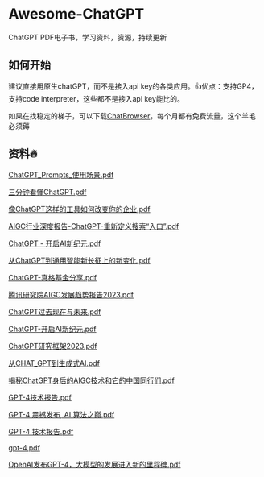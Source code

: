 # Awesome-ChatGPT
ChatGPT PDF电子书，学习资料，资源，持续更新

## 如何开始

建议直接用原生chatGPT，而不是接入api key的各类应用。👍优点：支持GP4，支持code interpreter，这些都不是接入api key能比的。

如果在找稳定的梯子，可以下载[ChatBrowser](https://manual.chatbrowser.top/release-note)，每个月都有免费流量，这个羊毛必须薅

## 资料🔥 

[ChatGPT_Prompts_使用场景.pdf](PDF/ChatGPT_Prompts_%E4%BD%BF%E7%94%A8%E5%9C%BA%E6%99%AF.pdf)

[三分钟看懂ChatGPT.pdf](PDF/%E4%B8%89%E5%88%86%E9%92%9F%E7%9C%8B%E6%87%82ChatGPT.pdf)

[像ChatGPT这样的工具如何改变你的企业.pdf](PDF/%E5%83%8FChatGPT%E8%BF%99%E6%A0%B7%E7%9A%84%E5%B7%A5%E5%85%B7%E5%A6%82%E4%BD%95%E6%94%B9%E5%8F%98%E4%BD%A0%E7%9A%84%E4%BC%81%E4%B8%9A.pdf)

[AIGC行业深度报告-ChatGPT-重新定义搜索“入口”.pdf](PDF/AIGC%E8%A1%8C%E4%B8%9A%E6%B7%B1%E5%BA%A6%E6%8A%A5%E5%91%8A-ChatGPT-%E9%87%8D%E6%96%B0%E5%AE%9A%E4%B9%89%E6%90%9C%E7%B4%A2%E2%80%9C%E5%85%A5%E5%8F%A3%E2%80%9D.pdf)

[ChatGPT - 开启AI新纪元.pdf](PDF/ChatGPT%20-%20%E5%BC%80%E5%90%AFAI%E6%96%B0%E7%BA%AA%E5%85%83.pdf)

[从ChatGPT到通用智能新长征上的新变化.pdf](PDF/%E4%BB%8EChatGPT%E5%88%B0%E9%80%9A%E7%94%A8%E6%99%BA%E8%83%BD%E6%96%B0%E9%95%BF%E5%BE%81%E4%B8%8A%E7%9A%84%E6%96%B0%E5%8F%98%E5%8C%96.pdf)

[ChatGPT-真格基金分享.pdf](PDF/ChatGPT-%E7%9C%9F%E6%A0%BC%E5%9F%BA%E9%87%91%E5%88%86%E4%BA%AB.pdf)

[腾讯研究院AIGC发展趋势报告2023.pdf](PDF/%E8%85%BE%E8%AE%AF%E7%A0%94%E7%A9%B6%E9%99%A2AIGC%E5%8F%91%E5%B1%95%E8%B6%8B%E5%8A%BF%E6%8A%A5%E5%91%8A2023.pdf)

[ChatGPT过去现在与未来.pdf](PDF/ChatGPT%E8%BF%87%E5%8E%BB%E7%8E%B0%E5%9C%A8%E4%B8%8E%E6%9C%AA%E6%9D%A5.pdf)

[ChatGPT-开启AI新纪元.pdf](PDF/ChatGPT-%E5%BC%80%E5%90%AFAI%E6%96%B0%E7%BA%AA%E5%85%83.pdf)

[ChatGPT研究框架2023.pdf](PDF/ChatGPT%E7%A0%94%E7%A9%B6%E6%A1%86%E6%9E%B62023.pdf)

[从CHAT_GPT到生成式AI.pdf](PDF/%E4%BB%8ECHAT_GPT%E5%88%B0%E7%94%9F%E6%88%90%E5%BC%8FAI.pdf)

[揭秘ChatGPT身后的AIGC技术和它的中国同行们.pdf](PDF/%E6%8F%AD%E7%A7%98ChatGPT%E8%BA%AB%E5%90%8E%E7%9A%84AIGC%E6%8A%80%E6%9C%AF%E5%92%8C%E5%AE%83%E7%9A%84%E4%B8%AD%E5%9B%BD%E5%90%8C%E8%A1%8C%E4%BB%AC.pdf)

[GPT-4技术报告.pdf](GPT4/GPT-4%E6%8A%80%E6%9C%AF%E6%8A%A5%E5%91%8A.pdf)

[GPT-4 震撼发布, AI 算法之巅.pdf](GPT4/GPT-4%20%E9%9C%87%E6%92%BC%E5%8F%91%E5%B8%83%2C%20AI%20%E7%AE%97%E6%B3%95%E4%B9%8B%E5%B7%85.pdf)

[GPT-4 技术报告.pdf](GPT4/GPT-4%20%E6%8A%80%E6%9C%AF%E6%8A%A5%E5%91%8A.pdf)

[gpt-4.pdf](GPT4/gpt-4.pdf)

[OpenAI发布GPT-4，大模型的发展进入新的里程碑.pdf](GPT4/OpenAI%E5%8F%91%E5%B8%83GPT-4%EF%BC%8C%E5%A4%A7%E6%A8%A1%E5%9E%8B%E7%9A%84%E5%8F%91%E5%B1%95%E8%BF%9B%E5%85%A5%E6%96%B0%E7%9A%84%E9%87%8C%E7%A8%8B%E7%A2%91.pdf)





